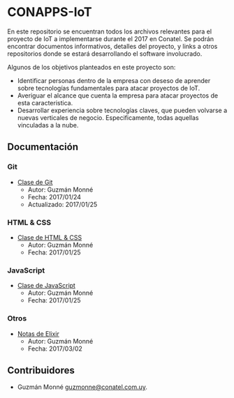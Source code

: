 CONAPPS-IoT
===

En este repositorio se encuentran todos los archivos relevantes para el proyecto
de IoT a implementarse durante el 2017 en Conatel. Se podrán encontrar
documentos informativos, detalles del proyecto, y links a otros repositorios
donde se estará desarrollando el software involucrado.

Algunos de los objetivos planteados en este proyecto son:

- Identificar personas dentro de la empresa con deseso de aprender sobre
tecnologías fundamentales para atacar proyectos de IoT.
- Averiguar el alcance que cuenta la empresa para atacar proyectos de esta
caracteristica.
- Desarrollar experiencia sobre tecnologías claves, que pueden volvarse a nuevas
verticales de negocio. Especificamente, todas aquellas vinculadas a la nube.

Documentación
---

### Git

- [Clase de
Git](https://github.com/conapps/conapps-iot/blob/master/20170124%20-%20Git.md)
	- Autor: Guzmán Monné
	- Fecha: 2017/01/24
	- Actualizado: 2017/01/25

### HTML & CSS

- [Clase de HTML & CSS](https://github.com/conapps/conapps-iot/blob/master/20170125%20-%20Javascript.md)
	- Autor: Guzmán Monné
	- Fecha: 2017/01/25

### JavaScript	

- [Clase de
JavaScript](https://github.com/conapps/conapps-iot/blob/master/20170125%20-%20Javascript.md)
	- Autor: Guzmán Monné
	- Fecha: 2017/01/25

### Otros

- [Notas de
Elixir](https://github.com/conapps-iot/master/20170302%20-%20Notas%20de%20Elixir.md)
	- Autor: Guzmán Monné
	- Fecha: 2017/03/02

Contribuidores
---

- Guzmán Monné <guzmonne@conatel.com.uy>.











